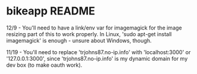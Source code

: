 # bikeapp README
12/9 - You'll need to have a link/env var for imagemagick for the image resizing part of this to work properly. In Linux, 'sudo apt-get install imagemagick' is enough - unsure about Windows, though.

11/19 - You'll need to replace 'trjohns87.no-ip.info' with 'localhost:3000' or '127.0.0.1:3000', since 'trjohns87.no-ip.info' is my dynamic domain for my dev box (to make oauth work).
